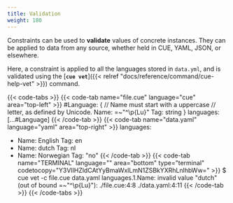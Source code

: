 ```yaml
---
title: Validation
weight: 180
---
```


Constraints can be used to **validate** values of concrete instances.
They can be applied to data from any source,
whether held in CUE, YAML, JSON, or elsewhere.

Here, a constraint is applied to all the languages stored in `data.yml`,
and is validated using the
[**`cue vet`**]({{< relref "docs/reference/command/cue-help-vet" >}}) command.

{{< code-tabs >}}
{{< code-tab name="file.cue" language="cue" area="top-left" >}}
#Language: {
	// Name must start with a uppercase
	// letter, as defined by Unicode.
	Name: =~"^\\p{Lu}"
	Tag:  string
}
languages: [...#Language]
{{< /code-tab >}}
{{< code-tab name="data.yaml" language="yaml" area="top-right" >}}
languages:
  - Name: English
    Tag: en
  - Name: dutch
    Tag: nl
  - Name: Norwegian
    Tag: "no"
{{< /code-tab >}}
{{< code-tab name="TERMINAL" language="" area="bottom" type="terminal" codetocopy="Y3VlIHZldCAtYyBmaWxlLmN1ZSBkYXRhLnlhbWw=" >}}
$ cue vet -c file.cue data.yaml
languages.1.Name: invalid value "dutch" (out of bound =~"^\\p{Lu}"):
    ./file.cue:4:8
    ./data.yaml:4:11
{{< /code-tab >}}
{{< /code-tabs >}}
